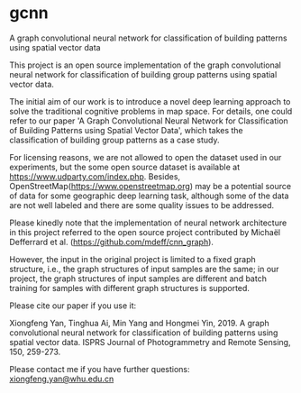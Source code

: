 # gcnn
A graph convolutional neural network for classification of building patterns using spatial vector data

This project is an open source implementation of the graph convolutional neural network for classification of building group patterns using spatial vector data.

The initial aim of our work is to introduce a novel deep learning approach to solve the traditional cognitive problems in map space. For details, one could refer to our paper 'A Graph Convolutional Neural Network for Classification of Building Patterns using Spatial Vector Data', which takes the classification of building group patterns as a case study.

For licensing reasons, we are not allowed to open the dataset used in our experiments, but the some open source dataset is available at https://www.udparty.com/index.php. Besides, OpenStreetMap(https://www.openstreetmap.org) may be a potential source of data for some geographic deep learning task, although some of the data are not well labeled and there are some quality issues to be addressed.

Please kinedly note that the implementation of neural network architecture in this project referred to the open source project contributed by Michaël Defferrard et al. (https://github.com/mdeff/cnn_graph).

However, the input in the original project is limited to a fixed graph structure, i.e., the graph structures of input samples are the same; in our project, the graph structures of input samples are different and batch training for samples with different graph structures is supported.

Please cite our paper if you use it:

Xiongfeng Yan, Tinghua Ai, Min Yang and Hongmei Yin, 2019. A graph convolutional neural network for classification of building patterns using spatial vector data. ISPRS Journal of Photogrammetry and Remote Sensing, 150, 259-273.

Please contact me if you have further questions:
xiongfeng.yan@whu.edu.cn
